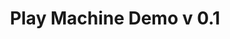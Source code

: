 ---
layout: default
category: bts
tags: ["Arduino","IOT","IOT"]
video: "https://player.vimeo.com/video/109288382?badge=0&amp;autopause=0&amp;player_id=0&amp;app_id=72231"
title: "Play Machine Demo v 0.1"
thumbnail: "https://i.vimeocdn.com/video/493213955_295x166.jpg?r=pad"
---